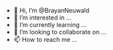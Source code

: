- 👋 Hi, I’m @BrayanNeuwald
- 👀 I’m interested in ...
- 🌱 I’m currently learning ...
- 💞️ I’m looking to collaborate on ...
- 📫 How to reach me ...

<!---
BrayanNeuwald/BrayanNeuwald is a ✨ special ✨ repository because its `README.md` (this file) appears on your GitHub profile.
You can click the Preview link to take a look at your changes.
--->
